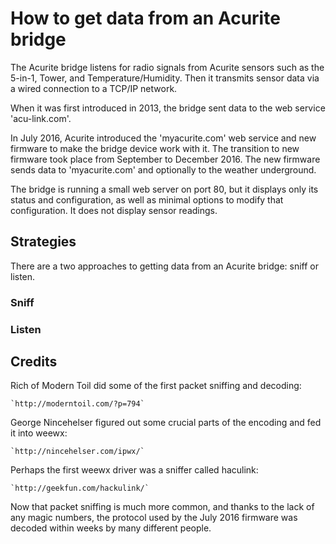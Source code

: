 # How to get data from an Acurite bridge

The Acurite bridge listens for radio signals from Acurite sensors such as the 5-in-1, Tower, and Temperature/Humidity.  Then it transmits sensor data via a wired connection to a TCP/IP network.

When it was first introduced in 2013, the bridge sent data to the web service 'acu-link.com'.

In July 2016, Acurite introduced the 'myacurite.com' web service and new firmware to make the bridge device work with it.  The transition to new firmware took place from September to December 2016.  The new firmware sends data to 'myacurite.com' and optionally to the weather underground.

The bridge is running a small web server on port 80, but it displays only its status and configuration, as well as minimal options to modify that configuration.  It does not display sensor readings.

## Strategies

There are a two approaches to getting data from an Acurite bridge: sniff or listen.

### Sniff

### Listen

## Credits

Rich of Modern Toil did some of the first packet sniffing and decoding:

    `http://moderntoil.com/?p=794`

George Nincehelser figured out some crucial parts of the encoding and fed it into weewx:

    `http://nincehelser.com/ipwx/`

Perhaps the first weewx driver was a sniffer called haculink:

    `http://geekfun.com/hackulink/`

Now that packet sniffing is much more common, and thanks to the lack of any magic numbers, the protocol used by the July 2016 firmware was decoded within weeks by many different people.